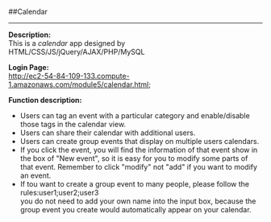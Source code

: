 ##Calendar
***
**Description:**  
This is a *calendar* app designed by HTML/CSS/JS/jQuery/AJAX/PHP/MySQL  
  
**Login Page:**  
http://ec2-54-84-109-133.compute-1.amazonaws.com/module5/calendar.html;   

**Function description:**  
+ Users can tag an event with a particular category and enable/disable those tags in the calendar view.  
+ Users can share their calendar with additional users.   
+ Users can create group events that display on multiple users calendars.  
+ If you click the event, you will find the information of that event show in the box of "New event", so it is easy for you to modify some parts of that event. Remember to click "modify" not "add" if you want to modify an event.  
+ If tou want to create a group event to many people, please follow the rules:user1;user2;user3  
you do not need to add your own name into the input box, because the group event you create would automatically appear on your calendar. 



